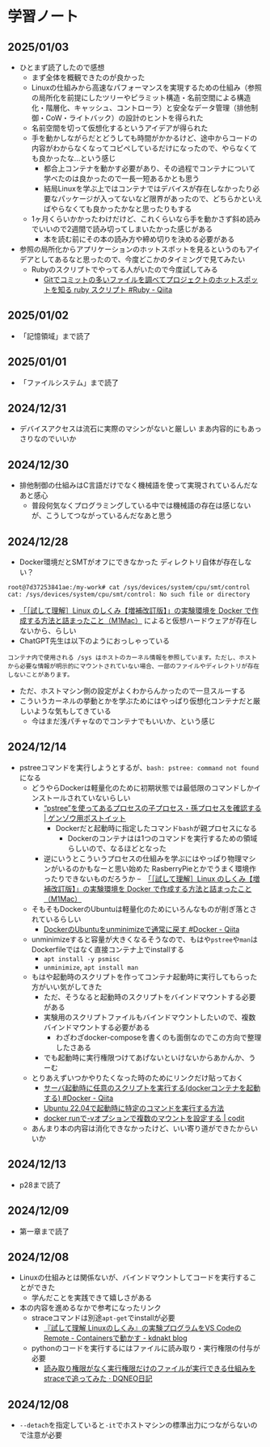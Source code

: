 # 学習ノート
## 2025/01/03
- ひとまず読了したので感想
  - まず全体を概観できたのが良かった
  - Linuxの仕組みから高速なパフォーマンスを実現するための仕組み（参照の局所化を前提にしたツリーやピラミット構造・名前空間による構造化・階層化、キャッシュ、コントローラ）と安全なデータ管理（排他制御・CoW・ライトバック）の設計のヒントを得られた
  - 名前空間を切って仮想化するというアイデアが得られた
  - 手を動かしながらだとどうしても時間がかかるけど、途中からコードの内容がわからなくなってコピペしているだけになったので、やらなくても良かったな...という感じ
    - 都合上コンテナを動かす必要があり、その過程でコンテナについて学べたのは良かったので一長一短あるかとも思う
    - 結局Linuxを学ぶ上ではコンテナではデバイスが存在しなかったり必要なパッケージが入ってないなど限界があったので、どちらかといえばやらなくても良かったかなと思ったりもする
  - 1ヶ月くらいかかったわけだけど、これくらいなら手を動かさず斜め読みでいいので2週間で読み切ってしまいたかった感じがある
    - 本を読む前にその本の読み方や締め切りを決める必要がある
- 参照の局所化からアプリケーションのホットスポットを見るというのもアイデアとしてあるなと思ったので、今度どこかのタイミングで見てみたい
  - Rubyのスクリプトでやってる人がいたので今度試してみる
    - [Gitでコミットの多いファイルを調べてプロジェクトのホットスポットを知る ruby スクリプト #Ruby - Qiita](https://qiita.com/youmts/items/da193e5487f9211d87c6)

## 2025/01/02
- 「記憶領域」まで読了

## 2025/01/01
- 「ファイルシステム」まで読了

## 2024/12/31
- デバイスアクセスは流石に実際のマシンがないと厳しい まあ内容的にもあっさりなのでいいか

## 2024/12/30
- 排他制御の仕組みはC言語だけでなく機械語を使って実現されているんだなあと感心
  - 普段何気なくプログラミングしている中では機械語の存在は感じないが、こうしてつながっているんだなあと思う

## 2024/12/28
- Docker環境だとSMTがオフにできなかった ディレクトリ自体が存在しない？

```
root@7d37253841ae:/my-work# cat /sys/devices/system/cpu/smt/control
cat: /sys/devices/system/cpu/smt/control: No such file or directory
```

- [「［試して理解］Linux のしくみ【増補改訂版】」の実験環境を Docker で作成する方法と詰まったこと（M1Mac）](https://zenn.dev/msksgm/articles/20230814-linux-in-practice-2nd-docker#%E6%80%A7%E8%83%BD%E3%81%AB%E3%81%A4%E3%81%84%E3%81%A6) によると仮想ハードウェアが存在しないから、らしい
- ChatGPT先生は以下のようにおっしゃっている

```
コンテナ内で使用される /sys はホストのカーネル情報を参照しています。ただし、ホストから必要な情報が明示的にマウントされていない場合、一部のファイルやディレクトリが存在しないことがあります。
```
- ただ、ホストマシン側の設定がよくわからんかったので一旦スルーする
- こういうカーネルの挙動とかを学ぶためにはやっぱり仮想化コンテナだと厳しいような気もしてきている
  - 今はまだ浅パチャなのでコンテナでもいいか、という感じ

## 2024/12/14
- pstreeコマンドを実行しようとするが、`bash: pstree: command not found`になる
  - どうやらDockerは軽量化のために初期状態では最低限のコマンドしかインストールされていないらしい
    - [“pstree”を使ってあるプロセスの子プロセス・孫プロセスを確認する | ゲンゾウ用ポストイット](https://genzouw.com/entry/2019/04/09/091427/1327/#:~:text=%E6%99%AE%E9%80%9A%E3%81%ABCD/DVD%E3%81%8B%E3%82%89%E3%82%A4%E3%83%B3%E3%82%B9%E3%83%88%E3%83%BC%E3%83%AB%E3%81%97%E3%81%9FLinux%E3%83%87%E3%82%A3%E3%82%B9%E3%83%88%E3%83%AA%E3%83%93%E3%83%A5%E3%83%BC%E3%82%B7%E3%83%A7%E3%83%B3%E3%81%AB%E3%81%AF%E3%82%A4%E3%83%B3%E3%82%B9%E3%83%88%E3%83%BC%E3%83%AB%E6%B8%88%E3%81%BF%E3%81%8B%E3%81%A8%E6%80%9D%E3%81%84%E3%81%BE%E3%81%99%E3%81%8C%E3%80%81%20Docker%20%E7%92%B0%E5%A2%83%E3%81%AF%E8%BB%BD%E9%87%8F%E5%8C%96%E3%81%AE%E3%81%9F%E3%82%81%E3%81%AB%E5%BF%85%E8%A6%81%E6%9C%80%E4%BD%8E%E9%99%90%E3%81%AE%E3%82%B3%E3%83%9E%E3%83%B3%E3%83%89%E3%81%97%E3%81%8B%E3%82%A4%E3%83%B3%E3%82%B9%E3%83%88%E3%83%BC%E3%83%AB%E3%81%95%E3%82%8C%E3%81%A6%E3%81%84%E3%81%AA%E3%81%84%E3%81%93%E3%81%A8%E3%81%8C%E5%A4%9A%E3%81%84%E3%81%A7%E3%81%99%E3%80%82)
      - Dockerだと起動時に指定したコマンド`bash`が親プロセスになる
        - Dockerのコンテナはは1つのコマンドを実行するための領域らしいので、なるほどとなった
    - 逆にいうとこういうプロセスの仕組みを学ぶにはやっぱり物理マシンがいるのかもなーと思い始めた RasberryPieとかでうまく環境作ったりできないものだろうか
    –　[「［試して理解］Linux のしくみ【増補改訂版】」の実験環境を Docker で作成する方法と詰まったこと（M1Mac）](https://zenn.dev/msksgm/articles/20230814-linux-in-practice-2nd-docker#:~:text=Docker%20%E3%81%AE%20Ubuntu%20%E3%81%AF%E8%BB%BD%E9%87%8F%E5%8C%96%E3%81%95%E3%82%8C%E3%81%A6%E3%81%84%E3%82%8B%E3%81%9F%E3%82%81%E3%80%81%E4%B8%80%E9%83%A8%E3%81%AE%E3%82%B3%E3%83%9E%E3%83%B3%E3%83%89%E3%81%8C%E4%BD%BF%E3%81%88%E3%81%AA%E3%81%84%E3%81%A7%E3%81%99%E3%80%82)
  - そもそもDockerのUbuntuは軽量化のためにいろんなものが削ぎ落とされているらしい
    - [DockerのUbuntuをunminimizeで通常に戻す #Docker - Qiita](https://qiita.com/ssc-ynakamura/items/d69307a3d94bf81c363d)
  - unminimizeすると容量が大きくなるそうなので、もはや`pstree`や`man`はDockerfileではなく直接コンテナ上でinstallする
    - `apt install -y psmisc`
    - `unminimize`, `apt install man`
  - もはや起動時のスクリプトを作ってコンテナ起動時に実行してもらった方がいい気がしてきた
    - ただ、そうなると起動時のスクリプトをバインドマウントする必要がある
    - 実験用のスクリプトファイルもバインドマウントしたいので、複数バインドマウントする必要がある
      - わざわざdocker-composeを書くのも面倒なのでこの方向で整理したさある
    - でも起動時に実行権限つけてあげないといけないからあかんか、うーむ
  - とりあえずいつかやりたくなった時のためにリンクだけ貼っておく
    - [サーバ起動時に任意のスクリプトを実行する(dockerコンテナを起動する) #Docker - Qiita](https://qiita.com/zoe302/items/558404a3c6fad1c78e2f)
    - [Ubuntu 22.04で起動時に特定のコマンドを実行する方法](https://zenn.dev/zuzuzu/articles/ubuntu_startup_command)
    - [docker runで-vオプションで複数のマウントを設定する | codit](https://codit.pages.dev/codes/wn2rlkmpr4spwne75n82/)
  - あんまり本の内容は消化できなかったけど、いい寄り道ができたからいいか

## 2024/12/13
- p28まで読了

## 2024/12/09
- 第一章まで読了

## 2024/12/08
- Linuxの仕組みとは関係ないが、バインドマウントしてコードを実行することができた
  - 学んだことを実践できて嬉しさがある
- 本の内容を進めるなかで参考になったリンク
  - straceコマンドは別途`apt-get`でinstallが必要
    - [『試して理解 Linuxのしくみ』の実験プログラムをVS CodeのRemote - Containersで動かす - kdnakt blog](https://kdnakt.hatenablog.com/entry/how-linux-works)
  - pythonのコードを実行するにはファイルに読み取り・実行権限の付与が必要
    - [読み取り権限がなく実行権限だけのファイルが実行できる仕組みをstraceで追ってみた · DQNEO日記](https://dqn.sakusakutto.jp/2014/03/linux_permission_strace.html)
## 2024/12/08
- `--detach`を指定していると`-it`でホストマシンの標準出力につながらないので注意が必要